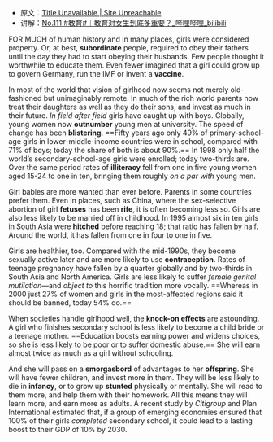 

- 原文：[Title Unavailable \| Site Unreachable](https://www.economist.com/leaders/2020/12/19/covid-19-threatens-girls-gigantic-global-gains)
- 讲解：[No.111 #教育#｜教育对女生到底多重要？\_哔哩哔哩\_bilibili](https://www.bilibili.com/video/BV1oy4y117kT?spm_id_from=333.788.videopod.episodes&vd_source=7f5cf2ae748c813cc5d4d6f55495312c&p=2)


FOR MUCH of human history and in many places, girls were considered property. Or, at best, **subordinate** people, required to obey their fathers until the day they had to start obeying their husbands. Few people thought it worthwhile to educate them. Even fewer imagined that a girl could grow up to govern Germany, run the IMF or invent a **vaccine**.

In most of the world that vision of girlhood now seems not merely old-fashioned but unimaginably remote. In much of the rich world parents now treat their daughters as well as they do their sons, and invest as much in their future. *In field after field* girls have caught up with boys. Globally, young women now **outnumber** young men at university. The speed of change has been **blistering**. ==Fifty years ago only 49% of primary-school-age girls in lower-middle-income countries were in school, compared with 71% of boys; today the share of both is about 90%.== In 1998 only half the world’s secondary-school-age girls were enrolled; today two-thirds are. Over the same period rates of **illiteracy** fell from one in five young women aged 15-24 to one in ten, bringing them roughly *on a par with* young men.

Girl babies are more wanted than ever before. Parents in some countries prefer them. Even in places, such as China, where the sex-selective abortion of girl **fetuses** has been **rife**, it is often becoming less so. Girls are also less likely to be married off in childhood. In 1995 almost six in ten girls in South Asia were **hitched** before reaching 18; that ratio has fallen by half. Around the world, it has fallen from one in  four to one in five.

Girls are healthier, too. Compared with the mid-1990s, they become sexually active later and are more likely to use **contraception**. Rates of teenage pregnancy have fallen by a quarter globally and by two-thirds in South Asia and North America. Girls are less likely to suffer *female genital mutilation*—and *object to* this horrific tradition more vocally. ==Whereas in 2000 just 27% of women and girls in the most-affected regions said it should be banned, today 54% do.==

When societies handle girlhood well, the **knock-on effects** are astounding. A girl who finishes secondary school is less likely to become a child bride or a teenage mother. ==Education boosts earning power and widens choices, so she is less likely to be poor or to suffer domestic abuse.== She will earn almost twice as much as a girl without schooling.

And she will pass on a **smorgasbord** of advantages to her **offspring**. She will have fewer children, and invest more in them. They will be less likely to die in **infancy**, or to grow up **stunted** physically or mentally. She will read to them more, and help them with their homework. All this means they will learn more, and earn more as adults. A recent study by *Citigroup* and Plan International estimated that, if a group of emerging economies ensured that 100% of their girls *completed* secondary school, it could lead to a lasting boost to their GDP of 10% by 2030.